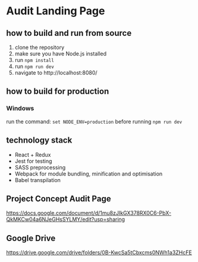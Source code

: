 # Audit Landing Page

## how to build and run from source
1. clone the repository
2. make sure you have Node.js installed
3. run ```npm install```
4. run ```npm run dev```
5. navigate to http://localhost:8080/

## how to build for production
### Windows
run the command: ```set NODE_ENV=production```
before running ```npm run dev```

## technology stack
* React + Redux
* Jest for testing
* SASS preprocessing
* Webpack for module bundling, minification and optimisation
* Babel transpilation

## Project Concept Audit Page
https://docs.google.com/document/d/1mu8zJIkGX378RX0C6-PbX-QkMKCw04a6NJeGHsSYLMY/edit?usp=sharing

## Google Drive
https://drive.google.com/drive/folders/0B-KwcSa5tCbxcms0NWh1a3ZHcFE
